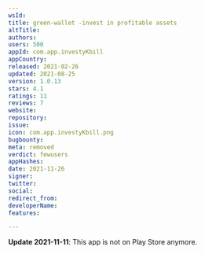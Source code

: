 ```yaml
---
wsId: 
title: green-wallet -invest in profitable assets
altTitle: 
authors: 
users: 500
appId: com.app.investyKbill
appCountry: 
released: 2021-02-26
updated: 2021-08-25
version: 1.0.13
stars: 4.1
ratings: 11
reviews: 7
website: 
repository: 
issue: 
icon: com.app.investyKbill.png
bugbounty: 
meta: removed
verdict: fewusers
appHashes: 
date: 2021-11-26
signer: 
twitter: 
social: 
redirect_from: 
developerName: 
features: 

---
```


**Update 2021-11-11**: This app is not on Play Store anymore.

